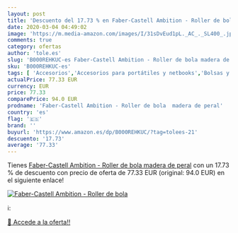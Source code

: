 ```yaml
---
layout: post
title: 'Descuento del 17.73 % en Faber-Castell Ambition - Roller de bola '
date: 2020-03-04 04:49:02
image: 'https://m.media-amazon.com/images/I/31sDvEud1pL._AC_._SL400_.jpg'
comments: true
category: ofertas
author: 'tole.es'
slug: 'B000REHKUC-es Faber-Castell Ambition - Roller de bola madera de peral'
sku: 'B000REHKUC-es'
tags: [ 'Accesorios','Accesorios para portátiles y netbooks','Bolsas y fundas para portátiles y netbooks','Informática','Mochilas para portátiles y netbooks','faber-castell', ]
actualPrice: 77.33 EUR
currency: EUR
price: 77.33
comparePrice: 94.0 EUR
prodname: 'Faber-Castell Ambition - Roller de bola  madera de peral'
country: 'es'
flag: '🇪🇸'
brand: ''
buyurl: 'https://www.amazon.es/dp/B000REHKUC/?tag=tolees-21'
descuento: '17.73'
average: '77.33'
---
```


Tienes [Faber-Castell Ambition - Roller de bola  madera de peral](https://www.amazon.es/dp/B000REHKUC/?tag=tolees-21) con un 17.73 % de descuento con precio de oferta de 77.33 EUR (original: 94.0 EUR) en el siguiente enlace!

[![Faber-Castell Ambition - Roller de bola ](https://m.media-amazon.com/images/I/31sDvEud1pL._AC_._SL400_.jpg)](https://www.amazon.es/dp/B000REHKUC/?tag=tolees-21)

ℹ️:


[🛒 Accede a la oferta!!](https://www.amazon.es/dp/B000REHKUC/?tag=tolees-21)
